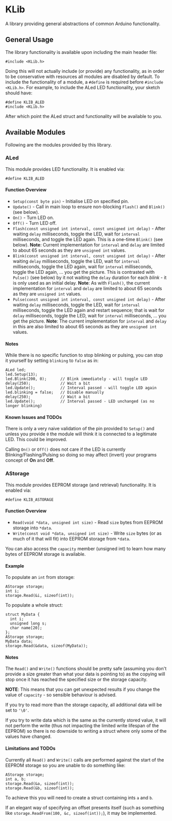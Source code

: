 # KLib

A library providing general abstractions of common Arduino functionality.


## General Usage

The library functionality is available upon including the main header file:

```
#include <KLib.h>
```

Doing this will not actually include (or provide) any functionality, as in order to be conservative with resources all modules are disabled by default. To include the functionality of a module, a `#define` is required before `#include <KLib.h>`. For example, to include the ALed LED functionality, your sketch should have:

```
#define KLIB_ALED
#include <KLib.h>
```

After which point the ALed struct and functionality will be available to you.


## Available Modules

Following are the modules provided by this library.


### ALed

This module provides LED functionality. It is enabled via:

```
#define KLIB_ALED
```


#### Function Overview

* `Setup(const byte pin)` - Initialise LED on specified pin.
* `Update()` - Call in main loop to ensure non-blocking `Flash()` and `Blink()` (see below).
* `On()` - Turn LED on.
* `Off()` - Turn LED off.
* `Flash(const unsigned int interval, const unsigned int delay)` - After waiting `delay` milliseconds, toggle the LED, wait for `interval` milliseconds, and toggle the LED again. This is a one-time `Blink()` (see below). **Note**: Current implementation for `interval` and `delay` are limited to about 65 seconds as they are `unsigned int` values.
* `Blink(const unsigned int interval, const unsigned int delay)` - After waiting `delay` milliseconds, toggle the LED, wait for `interval` milliseconds, toggle the LED again, wait for `interval` milliseconds, toggle the LED again, … you get the picture. This is contrasted with `Pulse()` (see below) by it not waiting the `delay` duration for each *blink* - it is only used as an initial delay. **Note**: As with `Flash()`, the current implementation for `interval` and `delay` are limited to about 65 seconds as they are `unsigned int` values.
* `Pulse(const unsigned int interval, const unsigned int delay)` - After waiting `delay` milliseconds, toggle the LED, wait for `interval` milliseconds, toggle the LED again and restart sequence; that is wait for `delay` milliseconds, toggle the LED, wait for `interval` milliseconds, … you get the picture. **Note**: The current implementation for `interval` and `delay` in this are also limited to about 65 seconds as they are `unsigned int` values.


#### Notes

While there is no specific function to stop blinking or pulsing, you can stop it yourself by setting `blinking` to `false` as in:

```
ALed led;
led.Setup(13);
led.Blink(200, 0);      // Blink immediately - will toggle LED
delay(250);             // Wait a bit
led.Update();           // Interval passed - will toggle LED again
led.blinking = false;   // Disable manually
delay(250);             // Wait a bit
led.Update();           // Interval passed - LED unchanged (as no longer blinking)
```


#### Known Issues and TODOs

There is only a very naive validation of the pin provided to `Setup()` and unless you provide `0` the module will think it is connected to a legitimate LED. This could be improved.

Calling `On()` or `Off()` does not care if the LED is currently Blinking/Flashing/Pulsing so doing so may affect (invert) your programs concept of **On** and **Off**.


### AStorage

This module provides EEPROM storage (and retrieval) functionality. It is enabled via:

```
#define KLIB_ASTORAGE
```


#### Function Overview

* `Read(void *data, unsigned int size)` - Read `size` bytes from EEPROM storage into `*data`.
* `Write(const void *data, unsigned int size)` - Write `size` bytes (or as much of it that will fit) into EEPROM storage from `*data`.

You can also access the `capacity` member (unsigned int) to learn how many bytes of EEPROM storage is available.


#### Example

To populate an `int` from storage:

```
AStorage storage;
int i;
storage.Read(&i, sizeof(int));
```

To populate a whole struct:
```
struct MyData {
  int i;
  unsigned long s;
  char name[20];
};
AStorage storage;
MyData data;
storage.Read(&data, sizeof(MyData));
```


#### Notes

The `Read()` and `Write()` functions should be pretty safe (assuming you don't provide a size greater than what your data is pointing to) as the copying will stop once it has reached the specified size or the storage capacity.

**NOTE**: This means that you can get unexpected results if you change the value of `capacity` - so sensible behaviour is advised.

If you try to read more than the storage capacity, all additional data will be set to `'\0'`.

If you try to write data which is the same as the currently stored value, it will not perform the write (thus not impacting the limited write lifespan of the EEPROM) so there is no downside to writing a struct where only some of the values have changed.



#### Limitations and TODOs

Currently all `Read()` and `Write()` calls are performed against the start of the EEPROM storage so you are unable to do something like:

```
AStorage storage;
int a, b;
storage.Read(&a, sizeof(int));
storage.Read(&b, sizeof(int));
```

To achieve this you will need to create a struct containing ints `a` and `b`.

If an elegant way of specifying an offset presents itself (such as something like `storage.ReadFrom(100, &c, sizeof(int));`), it may be implemented.
